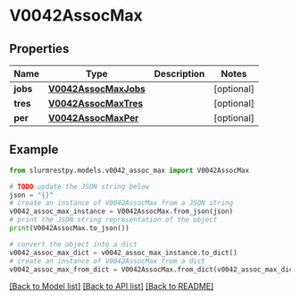 # V0042AssocMax


## Properties

Name | Type | Description | Notes
------------ | ------------- | ------------- | -------------
**jobs** | [**V0042AssocMaxJobs**](V0042AssocMaxJobs.md) |  | [optional]
**tres** | [**V0042AssocMaxTres**](V0042AssocMaxTres.md) |  | [optional]
**per** | [**V0042AssocMaxPer**](V0042AssocMaxPer.md) |  | [optional]

## Example

```python
from slurmrestpy.models.v0042_assoc_max import V0042AssocMax

# TODO update the JSON string below
json = "{}"
# create an instance of V0042AssocMax from a JSON string
v0042_assoc_max_instance = V0042AssocMax.from_json(json)
# print the JSON string representation of the object
print(V0042AssocMax.to_json())

# convert the object into a dict
v0042_assoc_max_dict = v0042_assoc_max_instance.to_dict()
# create an instance of V0042AssocMax from a dict
v0042_assoc_max_from_dict = V0042AssocMax.from_dict(v0042_assoc_max_dict)
```
[[Back to Model list]](../README.md#documentation-for-models) [[Back to API list]](../README.md#documentation-for-api-endpoints) [[Back to README]](../README.md)


